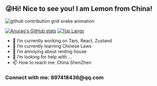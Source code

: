 <h2>😜Hi! Nice to see you! I am Lemon from China!</h2>
<picture>
  <source media="(prefers-color-scheme: dark)" srcset="https://cdn.jsdelivr.net/gh/lemondreamtobe/gihubSNK@mine/PicGo/src%3Dhttp___b-ssl.duitang.com_uploads_item_201811_10_20181110000358_ydmgq.png%26refer%3Dhttp___b-ssl.duitang.webp">
  <source media="(prefers-color-scheme: light)" srcset="https://cdn.jsdelivr.net/gh/lemondreamtobe/gihubSNK@mine/PicGo/src%3Dhttp___b-ssl.duitang.com_uploads_item_201811_10_20181110000358_ydmgq.png%26refer%3Dhttp___b-ssl.duitang.webp">
  <img alt="github contribution grid snake animation" src="https://cdn.jsdelivr.net/gh/lemondreamtobe/gihubSNK@mine/PicGo/src%3Dhttp___b-ssl.duitang.com_uploads_item_201811_10_20181110000358_ydmgq.png%26refer%3Dhttp___b-ssl.duitang.webp">
</picture>

[![Anurag's GitHub stats](https://github-readme-stats.vercel.app/api?username=lemondreamtobe&show_icons=true)](https://github.com/lemondreamtobe/github-readme-stats)
[![Top Langs](https://github-readme-stats.vercel.app/api/top-langs/?username=lemondreamtobe&layout=compact)](https://github.com/lemondreamtobe/github-readme-stats)

- 🔭 I’m currently working on Taro, React, Zustand
- 🌱 I’m currently learning Chinese Laws
- 👯 I’m annoying about renting house
- 🤔 I’m looking for help with ...
- 📫 How to reach me: China ShenZhen


<h3 align="left">Connect with me: 897418436@qq.com</h3>
<p align="left">
</p>

